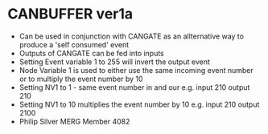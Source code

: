 # CANBUFFER ver1a
  * Can be used in conjunction with CANGATE as an allternative way to produce a 'self consumed' event
  * Outputs of CANGATE can be fed into inputs
  * Setting Event variable 1 to 255 will invert the output event
  * Node Variable 1 is used to either use the same incoming event number  or to multiply the event number by 10
  * Setting NV1 to 1 - same event number in and our e.g. input 210 output 210
  * Setting NV1 to 10 multiplies the event number by 10 e.g. input 210 output 2100
  * Philip Silver MERG Member 4082
